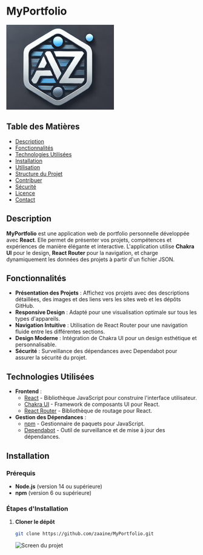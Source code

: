 # MyPortfolio

![Photo de profile](Frontend/src/assets/AZ_logo.png)

## Table des Matières

- [Description](#description)
- [Fonctionnalités](#fonctionnalités)
- [Technologies Utilisées](#technologies-utilisées)
- [Installation](#installation)
- [Utilisation](#utilisation)
- [Structure du Projet](#structure-du-projet)
- [Contribuer](#contribuer)
- [Sécurité](#sécurité)
- [Licence](#licence)
- [Contact](#contact)

## Description

**MyPortfolio** est une application web de portfolio personnelle développée avec **React**. Elle permet de présenter vos projets, compétences et expériences de manière élégante et interactive. L'application utilise **Chakra UI** pour le design, **React Router** pour la navigation, et charge dynamiquement les données des projets à partir d'un fichier JSON.

## Fonctionnalités

- **Présentation des Projets** : Affichez vos projets avec des descriptions détaillées, des images et des liens vers les sites web et les dépôts GitHub.
- **Responsive Design** : Adapté pour une visualisation optimale sur tous les types d'appareils.
- **Navigation Intuitive** : Utilisation de React Router pour une navigation fluide entre les différentes sections.
- **Design Moderne** : Intégration de Chakra UI pour un design esthétique et personnalisable.
- **Sécurité** : Surveillance des dépendances avec Dependabot pour assurer la sécurité du projet.

## Technologies Utilisées

- **Frontend** :
  - [React](https://reactjs.org/) - Bibliothèque JavaScript pour construire l'interface utilisateur.
  - [Chakra UI](https://chakra-ui.com/) - Framework de composants UI pour React.
  - [React Router](https://reactrouter.com/) - Bibliothèque de routage pour React.
- **Gestion des Dépendances** :
  - [npm](https://www.npmjs.com/) - Gestionnaire de paquets pour JavaScript.
  - [Dependabot](https://dependabot.com/) - Outil de surveillance et de mise à jour des dépendances.

## Installation

### Prérequis

- **Node.js** (version 14 ou supérieure)
- **npm** (version 6 ou supérieure)

### Étapes d'Installation

1. **Cloner le dépôt**

   ```bash
   git clone https://github.com/zaaine/MyPortfolio.git
   ```

   ![Screen du projet ](assets/src/images/screenshots/myportfolio_sreen.png)
